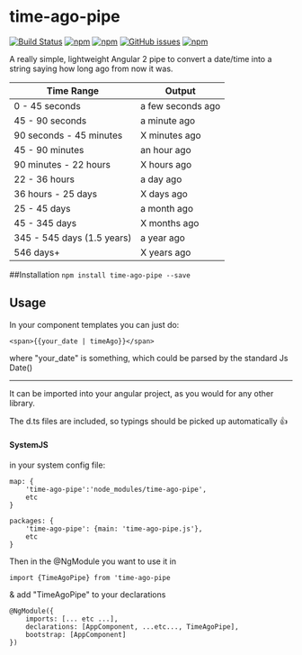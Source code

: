 # time-ago-pipe
[![Build Status](https://travis-ci.org/AndrewPoyntz/time-ago-pipe.svg?branch=master)](https://travis-ci.org/AndrewPoyntz/time-ago-pipe) [![npm](https://img.shields.io/npm/v/time-ago-pipe.svg)]() [![npm](https://img.shields.io/npm/dt/time-ago-pipe.svg?maxAge=2592000)]() [![GitHub issues](https://img.shields.io/github/issues/AndrewPoyntz/time-ago-pipe.svg?maxAge=2592000?style=plastic)]() [![npm](https://img.shields.io/npm/l/time-ago-pipe.svg?maxAge=2592000?style=plastic)]()


A really simple, lightweight Angular 2 pipe to convert a date/time into a string saying how long ago from now it was.

|Time Range|Output|
|---|---|
|0 - 45 seconds             | a few seconds ago      |
|45 - 90 seconds            | a minute ago           |
|90 seconds - 45 minutes    | X minutes ago          |
|45 - 90 minutes            | an hour ago            |
|90 minutes - 22 hours      | X hours ago            |
|22 - 36 hours              | a day ago              |
|36 hours - 25 days         | X days ago             |
|25 - 45 days               | a month ago            |
|45 - 345 days              | X months ago           |
|345 - 545 days (1.5 years) | a year ago             |
|546 days+                  | X years ago            |
##Installation
```npm install time-ago-pipe --save```

## Usage
In your component templates you can just do:
```
<span>{{your_date | timeAgo}}</span>
```
where "your_date" is something, which could be parsed by the standard Js Date()

---
It can be imported into your angular project, as you would for any other library. 

The d.ts files are included, so typings should be picked up automatically  :+1:

#### SystemJS
in your system config file:
```
map: {
    'time-ago-pipe':'node_modules/time-ago-pipe',
    etc
}
```
```
packages: {
    'time-ago-pipe': {main: 'time-ago-pipe.js'},
    etc
}
```

Then in the @NgModule you want to use it in
```
import {TimeAgoPipe} from 'time-ago-pipe
```
& add "TimeAgoPipe" to your declarations
```
@NgModule({
	imports: [... etc ...],
	declarations: [AppComponent, ...etc..., TimeAgoPipe],
	bootstrap: [AppComponent]
})
```

